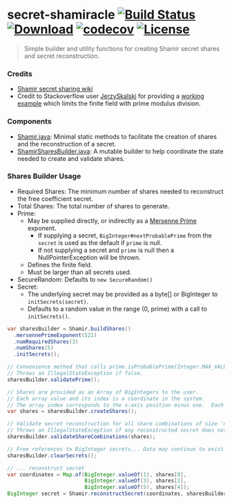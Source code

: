 # secret-shamiracle [![Build Status](https://travis-ci.org/comodal/secret-shamiracle.svg?branch=master)](https://travis-ci.org/comodal/secret-shamiracle)  [![Download](https://api.bintray.com/packages/comodal/libraries/shamir/images/download.svg)](https://bintray.com/comodal/libraries/shamir/_latestVersion) [![codecov](https://codecov.io/gh/comodal/secret-shamiracle/branch/master/graph/badge.svg)](https://codecov.io/gh/comodal/secret-shamiracle) [![License](http://img.shields.io/badge/license-Apache--2-blue.svg?style=flat)](LICENSE)

> Simple builder and utility functions for creating Shamir secret shares and secret reconstruction.

### Credits
* [Shamir secret sharing wiki](https://en.wikipedia.org/wiki/Shamir%27s_Secret_Sharing#Shamir's_secret-sharing_scheme)
* Credit to Stackoverflow user [JerzySkalski](https://stackoverflow.com/users/4513021/jerzyskalski) for providing a [working example](https://stackoverflow.com/a/34365904/3754157) which limits the finite field with prime modulus division.

### Components
* [Shamir.java](./systems.comodal.shamir/src/main/java/systems/comodal/shamir/Shamir.java#L1): Minimal static methods to facilitate the creation of shares and the reconstruction of a secret.
* [ShamirSharesBuilder.java](./systems.comodal.shamir/src/main/java/systems/comodal/shamir/ShamirSharesBuilder.java#L1): A mutable builder to help coordinate the state needed to create and validate shares.

### Shares Builder Usage

* Required Shares: The minimum number of shares needed to reconstruct the free coefficient secret.
* Total Shares: The total number of shares to generate.
* Prime:
  * May be supplied directly, or indirectly as a [Mersenne Prime](https://en.wikipedia.org/wiki/Mersenne_prime#List_of_known_Mersenne_primes) exponent.
    * If supplying a secret, `BigInteger#nextProbablePrime` from the `secret` is used as the default if `prime` is null.
    * If not supplying a secret and `prime` is null then a NullPointerException will be thrown.
  * Defines the finite field.
  * Must be larger than all secrets used.
* SecureRandom: Defaults to `new SecureRandom()`
* Secret:
  * The underlying secret may be provided as a byte[] or BigInteger to `initSecrets(secret)`.
  * Defaults to a random value in the range (0, prime) with a call to `initSecrets()`.

```java
var sharesBuilder = Shamir.buildShares()
  .mersennePrimeExponent(521)
  .numRequiredShares(3)
  .numShares(5)
  .initSecrets();

// Convenience method that calls prime.isProbablePrime(Integer.MAX_VALUE).
// Throws an IllegalStateException if false.
sharesBuilder.validatePrime();

// Shares are provided as an Array of BigIntegers to the user.
// Each array value and its index is a coordinate in the system.
// The array index corresponds to the x-axis position minus one.  Each value is the y-axis value.
var shares = sharesBuilder.createShares();

// Validate secret reconstruction for all share combinations of size 'numRequiredShares'.
// Throws an IllegalStateException if any reconstructed secret does not equal the original.
sharesBuilder.validateShareCombinations(shares);

// Free references to BigInteger secrets... Data may continue to exist in system memory.
sharesBuilder.clearSecrets();

// ... reconstruct secret
var coordinates = Map.of(BigInteger.valueOf(1), shares[0],
                         BigInteger.valueOf(3), shares[2],
                         BigInteger.valueOf(5), shares[4]);
BigInteger secret = Shamir.reconstructSecret(coordinates, sharesBuilder.getPrime());
```
